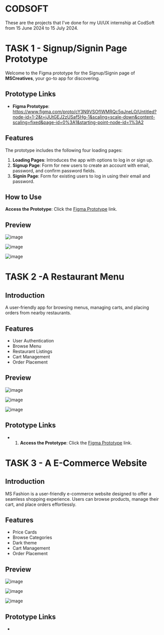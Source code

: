 # CODSOFT
These are the projects that I've done for my UI/UX internship at CodSoft from 15 June 2024 to 15 July 2024.

# TASK 1 - Signup/Signin Page Prototype

Welcome to the Figma prototype for the Signup/Signin page of **MSCreatives**, your go-to app for discovering.

## Prototype Links
- **Figma Prototype**: https://www.figma.com/proto/cY3N9VSOfIWMRQc5qJneLO/Untitled?node-id=1-2&t=jJUtGEJ2zUSaf5Hg-1&scaling=scale-down&content-scaling=fixed&page-id=0%3A1&starting-point-node-id=1%3A2
  
## Features
The prototype includes the following four loading pages:

1. **Loading Pages**: Introduces the app with options to log in or sign up.
2. **Signup Page**: Form for new users to create an account with email, password, and confirm password fields.
3. **Signin Page**: Form for existing users to log in using their email and password.

## How to Use
 **Access the Prototype**: Click the [Figma Prototype](https://www.figma.com/proto/cY3N9VSOfIWMRQc5qJneLO/Untitled?node-id=1-2&t=jJUtGEJ2zUSaf5Hg-1&scaling=scale-down&content-scaling=fixed&page-id=0%3A1&starting-point-node-id=1%3A2) link.

## Preview
![image](https://github.com/sahoomonalisa123/CODSOFT/assets/161038984/110af5c1-0a88-4dcd-b914-eb72b64d034a)

![image](https://github.com/sahoomonalisa123/CODSOFT/assets/161038984/39aa5973-ce91-4a1f-80ef-e14b74c2d44e)

![image](https://github.com/sahoomonalisa123/CODSOFT/assets/161038984/ffbf6af7-2cd0-426e-919b-981a6cb2368e)

# TASK 2 -A Restaurant Menu

## Introduction

A user-friendly app for browsing menus, managing carts, and placing orders from nearby restaurants.

## Features

- User Authentication
- Browse Menu
- Restaurant Listings
- Cart Management
- Order Placement

## Preview

![image](https://github.com/sahoomonalisa123/CODSOFT/assets/161038984/78cf2239-329f-4fcf-835d-d44e17998797)

![image](https://github.com/sahoomonalisa123/CODSOFT/assets/161038984/5620d905-43cf-4710-b4e2-a1390a214921)

![image](https://github.com/sahoomonalisa123/CODSOFT/assets/161038984/53b9c884-cab5-4a3b-a96b-b23e240e041d)

## Prototype Links

- 1. **Access the Prototype**: Click the [Figma Prototype](https://www.figma.com/proto/80Qqn1E20Ly2Qygg30yyP4/Untitled?node-id=2-2&t=OiMg1NmojlcOInt6-1&scaling=scale-down&content-scaling=fixed&page-id=0%3A1&starting-point-node-id=2%3A2) link.

# TASK 3 - A E-Commerce Website

## Introduction

MS Fashion is a user-friendly e-commerce website designed to offer a seamless shopping experience. Users can browse products, manage their cart, and place orders effortlessly.

## Features

- Price Cards
- Browse Categories
- Dark theme
- Cart Management
- Order Placement

## Preview

![image]()

![image]()

![image]()

## Prototype Links

- 

